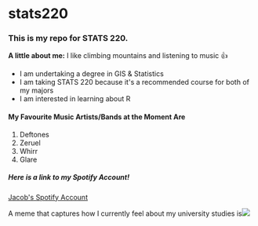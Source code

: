 # stats220

### This is my repo for STATS 220.

**A little about me:** I like climbing mountains and listening to music 👍

- I am undertaking a degree in GIS & Statistics
- I am taking STATS 220 because it's a recommended course for both of my majors
- I am interested in learning about R

  
#### My Favourite Music Artists/Bands at the Moment Are

1. Deftones
2. Zeruel
3. Whirr
4. Glare

##### *Here is a link to my Spotify Account!*
[Jacob's Spotify Account](https://open.spotify.com/user/tt6312?si=e4bd163d42b247ae)


A meme that captures how I currently feel about my university studies is![](https://gifdb.com/images/high/guys-am-out-kermit-falling-off-building-ijaz2f2i7100uoqd.gif)

